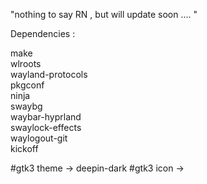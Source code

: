 "nothing to say RN , but will update soon .... "

Dependencies :

make <br>
wlroots <br>
wayland-protocols <br>
pkgconf <br>
ninja <br>
swaybg <br>
waybar-hyprland <br>
swaylock-effects <br>
waylogout-git <br>
kickoff <br>


#gtk3 theme -> deepin-dark
#gtk3 icon ->



